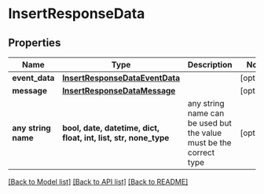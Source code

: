 # InsertResponseData


## Properties
Name | Type | Description | Notes
------------ | ------------- | ------------- | -------------
**event_data** | [**InsertResponseDataEventData**](InsertResponseDataEventData.md) |  | [optional] 
**message** | [**InsertResponseDataMessage**](InsertResponseDataMessage.md) |  | [optional] 
**any string name** | **bool, date, datetime, dict, float, int, list, str, none_type** | any string name can be used but the value must be the correct type | [optional]

[[Back to Model list]](../README.md#documentation-for-models) [[Back to API list]](../README.md#documentation-for-api-endpoints) [[Back to README]](../README.md)


